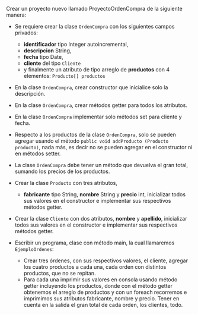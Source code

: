 Crear un proyecto nuevo llamado ProyectoOrdenCompra de la siguiente manera:

- Se requiere crear la clase `OrdenCompra` con los siguientes campos privados: 
  - **identificador** tipo Integer autoincremental, 
  - **descripcion** String, 
  - **fecha** tipo Date, 
  - **cliente** del tipo `Cliente` 
  - y finalmente un atributo de tipo arreglo de **productos** con 4 elementos: `Producto[] productos`  


- En la clase `OrdenCompra`, crear constructor que inicialice solo la descripción.


- En la clase `OrdenCompra`, crear métodos getter para todos los atributos.


- En la clase `OrdenCompra` implementar solo métodos set para cliente y fecha.


- Respecto a los productos de la clase `OrdenCompra`, solo se pueden agregar usando el método `public void addProducto (Producto producto)`, nada más, es decir no se pueden agregar en el constructor ni en métodos setter.


- La clase `OrdenCompra` debe tener un método que devuelva el gran total, sumando los precios de los productos.


- Crear la clase `Producto` con tres atributos, 
  - **fabricante** tipo String, **nombre** String y **precio** int, inicializar todos sus valores en el constructor e implementar sus respectivos métodos getter.


- Crear la clase `Cliente` con dos atributos, **nombre** y **apellido**, inicializar todos sus valores en el constructor e implementar sus respectivos métodos getter.


- Escribir un programa, clase con método main, la cual llamaremos `EjemploOrdenes`:
  - Crear tres órdenes, con sus respectivos valores, el cliente, agregar los cuatro productos a cada una, cada orden con distintos productos, que no se repitan.
  - Para cada una imprimir sus valores en consola usando método getter incluyendo los productos, donde con el método getter obtenemos el arreglo de productos y con un foreach recorremos e imprimimos sus atributos fabricante, nombre y precio. Tener en cuenta en la salida el gran total de cada orden, los clientes, todo.
